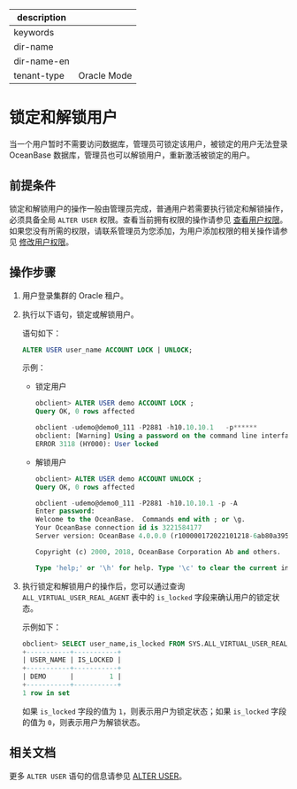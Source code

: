 |description||
|---|---|
|keywords||
|dir-name||
|dir-name-en||
|tenant-type|Oracle Mode|

# 锁定和解锁用户

当一个用户暂时不需要访问数据库，管理员可锁定该用户，被锁定的用户无法登录 OceanBase 数据库，管理员也可以解锁用户，重新激活被锁定的用户。

## 前提条件

锁定和解锁用户的操作一般由管理员完成，普通用户若需要执行锁定和解锁操作，必须具备全局 `ALTER USER` 权限。查看当前拥有权限的操作请参见 [查看用户权限](../300.permission-of-oracle-mode/600.view-user-permissions-of-oracle-mode.md)。如果您没有所需的权限，请联系管理员为您添加，为用户添加权限的相关操作请参见 [修改用户权限](../300.permission-of-oracle-mode/700.modify-user-permissions-of-oracle-mode.md)。

## 操作步骤

1. 用户登录集群的 Oracle 租户。

2. 执行以下语句，锁定或解锁用户。

   语句如下：

   ```sql
   ALTER USER user_name ACCOUNT LOCK | UNLOCK;
   ```

   示例：

   * 锁定用户

     ```sql
     obclient> ALTER USER demo ACCOUNT LOCK ;
     Query OK, 0 rows affected
     
     obclient -udemo@demo0_111 -P2881 -h10.10.10.1   -p******
     obclient: [Warning] Using a password on the command line interface can be insecure.
     ERROR 3118 (HY000): User locked
     ```

   * 解锁用户

     ```sql
     obclient> ALTER USER demo ACCOUNT UNLOCK ;
     Query OK, 0 rows affected
     
     obclient -udemo@demo0_111 -P2881 -h10.10.10.1 -p -A
     Enter password:
     Welcome to the OceanBase.  Commands end with ; or \g.
     Your OceanBase connection id is 3221584177
     Server version: OceanBase 4.0.0.0 (r100000172022101218-6ab80a3950710941946c004d805fcfded7a4aa2c) (Built Oct 12 2022 18:43:39)

     Copyright (c) 2000, 2018, OceanBase Corporation Ab and others.

     Type 'help;' or '\h' for help. Type '\c' to clear the current input statement.
     ```

3. 执行锁定和解锁用户的操作后，您可以通过查询 `ALL_VIRTUAL_USER_REAL_AGENT` 表中的 `is_locked` 字段来确认用户的锁定状态。

   示例如下：

   ```sql
   obclient> SELECT user_name,is_locked FROM SYS.ALL_VIRTUAL_USER_REAL_AGENT WHERE user_name='DEMO';
   +-----------+-----------+
   | USER_NAME | IS_LOCKED |
   +-----------+-----------+
   | DEMO      |         1 |
   +-----------+-----------+
   1 row in set
   ```

   如果 `is_locked` 字段的值为 `1`，则表示用户为锁定状态；如果 `is_locked` 字段的值为 `0`，则表示用户为解锁状态。

## 相关文档

更多 `ALTER USER` 语句的信息请参见 [ALTER USER](../../../../../700.reference/500.sql-reference/100.sql-syntax/300.common-tenant-of-oracle-mode/900.sql-statement-of-oracle-mode/100.ddl-of-oracle-mode/1200.alter-user-of-oracle-mode.md)。
